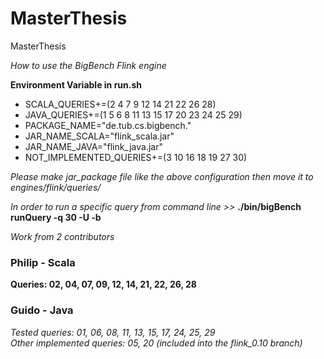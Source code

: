 # MasterThesis
MasterThesis

*How to use the BigBench Flink engine*

**Environment Variable in run.sh**
- SCALA_QUERIES+=(2 4 7 9 12 14 21 22 26 28)
- JAVA_QUERIES+=(1 5 6 8 11 13 15 17 20 23 24 25 29)
- PACKAGE_NAME="de.tub.cs.bigbench."
- JAR_NAME_SCALA="flink_scala.jar"
- JAR_NAME_JAVA="flink_java.jar"
- NOT_IMPLEMENTED_QUERIES+=(3 10 16 18 19 27 30)

*Please make jar_package file like the above configuration then move it to engines/flink/queries/*

*In order to run a specific query from command line >>* **./bin/bigBench runQuery -q 30 -U -b**

*Work from 2 contributors*

### Philip - Scala
**Queries: 02, 04, 07, 09, 12, 14, 21, 22, 26, 28**

### Guido - Java
*Tested queries: 01, 06, 08, 11, 13, 15, 17, 24, 25, 29*  
*Other implemented queries: 05, 20 (included into the flink_0.10 branch)*
